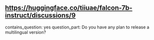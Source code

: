 ## https://huggingface.co/tiiuae/falcon-7b-instruct/discussions/9

contains_question: yes
question_part: Do you have any plan to release a multilingual version?